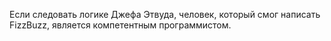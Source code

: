 Если следовать логике Джефа Этвуда, человек, который смог написать FizzBuzz, является компетентным программистом.
